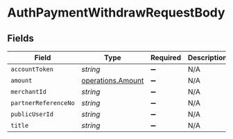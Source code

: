 # AuthPaymentWithdrawRequestBody


## Fields

| Field                                                         | Type                                                          | Required                                                      | Description                                                   | Example                                                       |
| ------------------------------------------------------------- | ------------------------------------------------------------- | ------------------------------------------------------------- | ------------------------------------------------------------- | ------------------------------------------------------------- |
| `accountToken`                                                | *string*                                                      | :heavy_minus_sign:                                            | N/A                                                           | 9f7cfb9e8b744785b0e5a0496dccab48                              |
| `amount`                                                      | [operations.Amount](../../../sdk/models/operations/amount.md) | :heavy_minus_sign:                                            | N/A                                                           |                                                               |
| `merchantId`                                                  | *string*                                                      | :heavy_minus_sign:                                            | N/A                                                           | AYOPOP                                                        |
| `partnerReferenceNo`                                          | *string*                                                      | :heavy_minus_sign:                                            | N/A                                                           | 30201012592224045978914301029091010910998                     |
| `publicUserId`                                                | *string*                                                      | :heavy_minus_sign:                                            | N/A                                                           | AYOPOP-285FRVRWJ                                              |
| `title`                                                       | *string*                                                      | :heavy_minus_sign:                                            | N/A                                                           | Test                                                          |